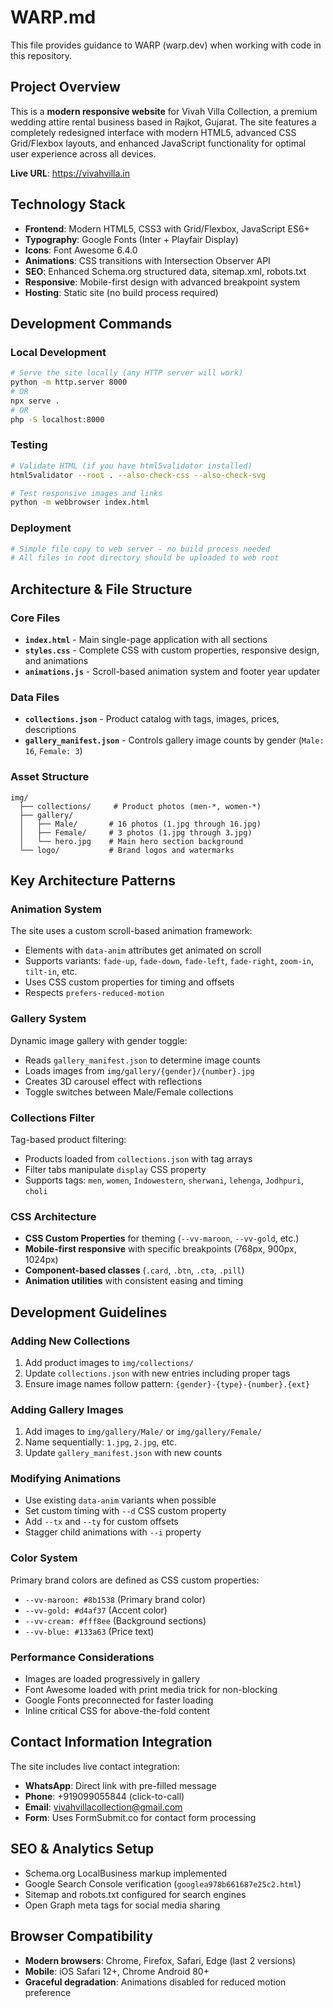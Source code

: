 # WARP.md

This file provides guidance to WARP (warp.dev) when working with code in this repository.

## Project Overview

This is a **modern responsive website** for Vivah Villa Collection, a premium wedding attire rental business based in Rajkot, Gujarat. The site features a completely redesigned interface with modern HTML5, advanced CSS Grid/Flexbox layouts, and enhanced JavaScript functionality for optimal user experience across all devices.

**Live URL**: https://vivahvilla.in

## Technology Stack

- **Frontend**: Modern HTML5, CSS3 with Grid/Flexbox, JavaScript ES6+
- **Typography**: Google Fonts (Inter + Playfair Display)
- **Icons**: Font Awesome 6.4.0
- **Animations**: CSS transitions with Intersection Observer API
- **SEO**: Enhanced Schema.org structured data, sitemap.xml, robots.txt
- **Responsive**: Mobile-first design with advanced breakpoint system
- **Hosting**: Static site (no build process required)

## Development Commands

### Local Development
```bash
# Serve the site locally (any HTTP server will work)
python -m http.server 8000
# OR
npx serve .
# OR
php -S localhost:8000
```

### Testing
```bash
# Validate HTML (if you have html5validator installed)
html5validator --root . --also-check-css --also-check-svg

# Test responsive images and links
python -m webbrowser index.html
```

### Deployment
```bash
# Simple file copy to web server - no build process needed
# All files in root directory should be uploaded to web root
```

## Architecture & File Structure

### Core Files
- **`index.html`** - Main single-page application with all sections
- **`styles.css`** - Complete CSS with custom properties, responsive design, and animations
- **`animations.js`** - Scroll-based animation system and footer year updater

### Data Files
- **`collections.json`** - Product catalog with tags, images, prices, descriptions
- **`gallery_manifest.json`** - Controls gallery image counts by gender (`Male: 16`, `Female: 3`)

### Asset Structure
```
img/
  ├── collections/     # Product photos (men-*, women-*)
  ├── gallery/
  │   ├── Male/       # 16 photos (1.jpg through 16.jpg)
  │   ├── Female/     # 3 photos (1.jpg through 3.jpg)
  │   └── hero.jpg    # Main hero section background
  └── logo/           # Brand logos and watermarks
```

## Key Architecture Patterns

### Animation System
The site uses a custom scroll-based animation framework:
- Elements with `data-anim` attributes get animated on scroll
- Supports variants: `fade-up`, `fade-down`, `fade-left`, `fade-right`, `zoom-in`, `tilt-in`, etc.
- Uses CSS custom properties for timing and offsets
- Respects `prefers-reduced-motion`

### Gallery System
Dynamic image gallery with gender toggle:
- Reads `gallery_manifest.json` to determine image counts
- Loads images from `img/gallery/{gender}/{number}.jpg`
- Creates 3D carousel effect with reflections
- Toggle switches between Male/Female collections

### Collections Filter
Tag-based product filtering:
- Products loaded from `collections.json` with tag arrays
- Filter tabs manipulate `display` CSS property
- Supports tags: `men`, `women`, `Indowestern`, `sherwani`, `lehenga`, `Jodhpuri`, `choli`

### CSS Architecture
- **CSS Custom Properties** for theming (`--vv-maroon`, `--vv-gold`, etc.)
- **Mobile-first responsive** with specific breakpoints (768px, 900px, 1024px)
- **Component-based classes** (`.card`, `.btn`, `.cta`, `.pill`)
- **Animation utilities** with consistent easing and timing

## Development Guidelines

### Adding New Collections
1. Add product images to `img/collections/`
2. Update `collections.json` with new entries including proper tags
3. Ensure image names follow pattern: `{gender}-{type}-{number}.{ext}`

### Adding Gallery Images
1. Add images to `img/gallery/Male/` or `img/gallery/Female/`
2. Name sequentially: `1.jpg`, `2.jpg`, etc.
3. Update `gallery_manifest.json` with new counts

### Modifying Animations
- Use existing `data-anim` variants when possible
- Set custom timing with `--d` CSS custom property
- Add `--tx` and `--ty` for custom offsets
- Stagger child animations with `--i` property

### Color System
Primary brand colors are defined as CSS custom properties:
- `--vv-maroon: #8b1538` (Primary brand color)
- `--vv-gold: #d4af37` (Accent color)  
- `--vv-cream: #fff8ee` (Background sections)
- `--vv-blue: #133a63` (Price text)

### Performance Considerations
- Images are loaded progressively in gallery
- Font Awesome loaded with print media trick for non-blocking
- Google Fonts preconnected for faster loading
- Inline critical CSS for above-the-fold content

## Contact Information Integration

The site includes live contact integration:
- **WhatsApp**: Direct link with pre-filled message
- **Phone**: +919099055844 (click-to-call)
- **Email**: vivahvillacollection@gmail.com
- **Form**: Uses FormSubmit.co for contact form processing

## SEO & Analytics Setup

- Schema.org LocalBusiness markup implemented
- Google Search Console verification (`googlea978b661687e25c2.html`)
- Sitemap and robots.txt configured for search engines
- Open Graph meta tags for social media sharing

## Browser Compatibility

- **Modern browsers**: Chrome, Firefox, Safari, Edge (last 2 versions)
- **Mobile**: iOS Safari 12+, Chrome Android 80+
- **Graceful degradation**: Animations disabled for reduced motion preference
